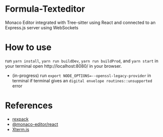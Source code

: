 # Formula-Texteditor
Monaco Editor integrated with Tree-sitter using React and connected to an Express.js server using WebSockets

# How to use
run `yarn install`, `yarn run buildDev`, `yarn run buildProd`, and `yarn start` in your terminal
open http://localhost:8080/ in your browser.
* (in-progress) run `export NODE_OPTIONS=--openssl-legacy-provider` in terminal if terminal gives an `digital envelope routines::unsupported` error


# References
* [rexpack](https://github.com/bengrunfeld/rexpack)
* [@monaco-editor/react](https://github.com/suren-atoyan/monaco-react)
* [Xterm.js](https://github.com/xtermjs/xterm.js/)

